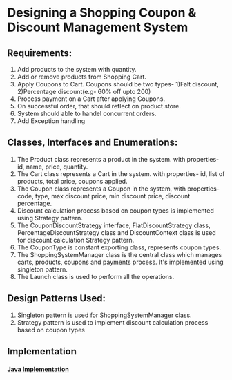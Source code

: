 # Designing a Shopping Coupon & Discount Management System

## Requirements:
1. Add products to the system with quantity.
2. Add or remove products from Shopping Cart.
3. Apply Coupons to Cart. Coupons should be two types- 1)Falt discount, 2)Percentage discount(e.g- 60% off upto 200)
4. Process payment on a Cart after applying Coupons.
5. On successful order, that should reflect on product store.
6. System should able to handel concurrent orders.
7. Add Exception handling

## Classes, Interfaces and Enumerations:
1. The Product class represents a product in the system. with properties- id, name, price, quantity.
2. The Cart class represents a Cart in the system. with properties- id, list of products, total price, coupons applied.
3. The Coupon class represents a Coupon in the system, with properties- code, type, max discount price, min discount price,
discount percentage.
4. Discount calculation process based on coupon types is implemented using Strategy pattern.
5. The CouponDiscountStrategy interface, FlatDiscountStrategy class, PercentageDiscountStrategy class and DiscountContext class is used for discount calculation Strategy pattern.
6. The CouponType is constant exporting class, represents coupon types.
7. The ShoppingSystemManager class is the central class which manages carts, products, coupons and payments process. It's implemented using singleton pattern.
8. The Launch class is used to perform all the operations.

## Design Patterns Used:
1. Singleton pattern is used for ShoppingSystemManager class.
2. Strategy pattern is used to implement discount calculation process based on coupon types

## Implementation
#### [Java Implementation](./src/) 

